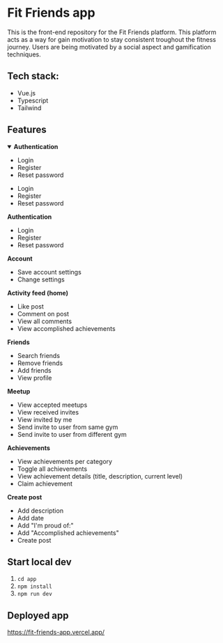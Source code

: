 # Fit Friends app

This is the front-end repository for the Fit Friends platform. This platform acts as a way for gain motivation to stay consistent troughout the fitness journey.
Users are being motivated by a social aspect and gamification techniques.

## Tech stack:

- Vue.js
- Typescript
- Tailwind

##  Features

<details open>
<summary><strong>Authentication</strong></summary>

- Login
- Register
- Reset password

</details>

- Login
- Register
- Reset password

</details>


**Authentication**
- Login
- Register
- Reset password

**Account**
- Save account settings
- Change settings

**Activity feed (home)**
- Like post
- Comment on post
- View all comments
- View accomplished achievements

**Friends**
- Search friends
- Remove friends
- Add friends
- View profile

**Meetup**
- View accepted meetups
- View received invites
- View invited by me
- Send invite to user from same gym
- Send invite to user from different gym

**Achievements**
- View achievements per category
- Toggle all achievements
- View achievement details (title, description, current level)
- Claim achievement

**Create post** 
- Add description
- Add date
- Add "I'm proud of:"
- Add "Accomplished achievements"
- Create post

## Start local dev
1. `cd app`
2. `npm install`
3. `npm run dev`

## Deployed app
https://fit-friends-app.vercel.app/
